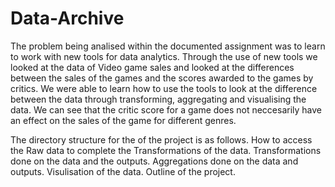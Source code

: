 # Data-Archive

The problem being analised within the documented assignment was to learn to work with new tools for data analytics. Through the use of new tools we looked at the data of Video game sales and looked at the differences between the sales of the games and the scores awarded to the games by critics. We were able to learn how to use the tools to look at the difference between the data through transforming, aggregating and visualising the data. We can see that the critic score for a game does not neccesarily have an effect on the sales of the game for different genres.

The directory structure for the of the project is as follows. How to access the Raw data to complete the Transformations of the data. Transformations done on the data and the outputs. Aggregations done on the data and outputs. Visulisation of the data. Outline of the project.
